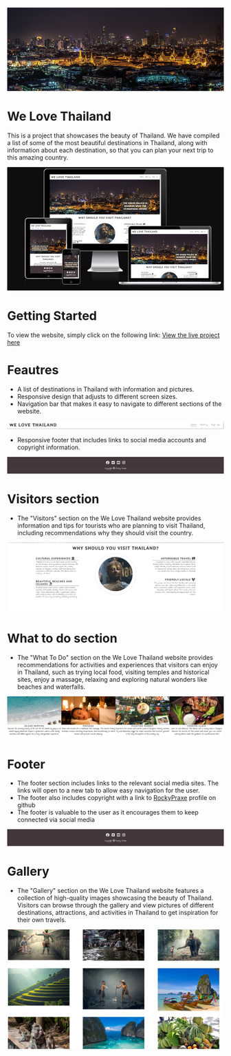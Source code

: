 ![Project picture](assets/images/grand-palace-1822487_960_720.jpg)



# We Love Thailand

This is a project that showcases the beauty of Thailand. We have compiled a list of some of the most beautiful destinations in Thailand, along with information about each destination, so that you can plan your next trip to this amazing country.

![Mockup Picture](assets/images/responsive%20design.png)

# Getting Started

To view the website, simply click on the following link: [View the live project here](https://rockypraxe.github.io/We-Love-Thailand-project-1/)

# Feautres

-  A list of destinations in Thailand with information and pictures.
-  Responsive design that adjusts to different screen sizes.
-  Navigation bar that makes it easy to navigate to different sections of the website.

![Navigation Bar](assets/images/navigation%20bar.png)

- Responsive footer that includes links to social media accounts and copyright information.

![Responsive footer](assets/images/responsive%20footer.png)

# Visitors section

-  The "Visitors" section on the We Love Thailand website provides information and tips for tourists who are planning to visit Thailand, including recommendations why they should visit the country.

![Visitors section](assets/images/visitors%20section.png)

# What to do section

-  The "What To Do" section on the We Love Thailand  website provides recommendations for activities and experiences that visitors can enjoy in Thailand, such as trying local food, visiting temples and historical sites, enjoy a massage, relaxing and exploring natural wonders like beaches and waterfalls.

![What to do section](assets/images/what-to-do.png)

# Footer

-  The footer section includes links to the relevant social media sites. The links will open to a new tab to allow easy navigation for the user.
-  The footer also includes copyright with a link to [RockyPraxe](https://github.com/RockyPraxe) profile on github
-  The footer is valuable to the user as it encourages them to keep connected via social media

![footer](assets/images/responsive%20footer.png)

# Gallery 

-  The "Gallery" section on the We Love Thailand  website features a collection of high-quality images showcasing the beauty of Thailand. Visitors can browse through the gallery and view pictures of different destinations, attractions, and activities in Thailand to get inspiration for their own travels.

![Gallery](assets/images/gallery.png)